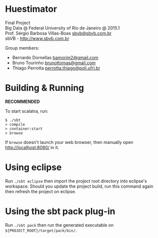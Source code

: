 Huestimator
===========

Final Project  
Big Data @ Federal University of Rio de Janeiro @ 2015.1  
Prof. Sérgio Barbosa Villas-Boas <sbvb@sbvb.com.br>  
sbVB - http://www.sbvb.com.br

Group members:

- Bernardo Dornellas <bamorim2@gmail.com>
- Bruno Tourinho <brunottomas@gmail.com>
- Thiago Perrotta <perrotta.thiago@poli.ufrj.br>

Building & Running
==================

**RECOMMENDED**

To start scalatra, run:

    $ ./sbt
    > compile
    > container:start
    > browse

If `browse` doesn't launch your web browser, then manually open [http://localhost:8080/](http://localhost:8080/) in it.

Using eclipse
=============

Run `./sbt eclipse` then import the project root directory into eclipse's workspace.
Should you update the project build, run this command again then refresh the project on eclipse.

Using the sbt pack plug-in
==========================

Run `./sbt pack` then run the generated executable on `${PROJECT_ROOT}/target/pack/bin/`.
